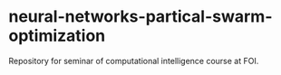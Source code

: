 # neural-networks-partical-swarm-optimization
Repository for seminar of computational intelligence course at FOI.
